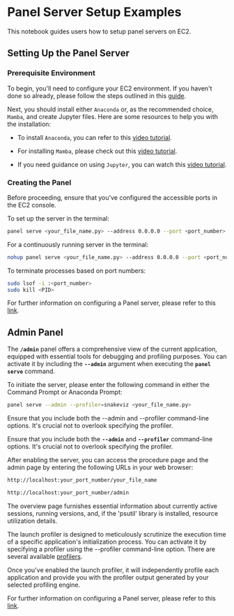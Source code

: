 # Panel Server Setup Examples

This notebook guides users how to setup panel servers on EC2.

## Setting Up the Panel Server

### Prerequisite Environment

To begin, you'll need to configure your EC2 environment. If you haven't done so already, please follow the steps outlined in this [guide](https://docs.aws.amazon.com/AWSEC2/latest/UserGuide/EC2_GetStarted.html).

Next, you should install either `Anaconda` or, as the recommended choice, `Mamba`, and create Jupyter files. Here are some resources to help you with the installation:

- To install `Anaconda`, you can refer to this [video tutorial](https://www.youtube.com/watch?v=0EuDhKXq_aM&t=13s).

- For installing `Mamba`, please check out this [video tutorial](https://www.youtube.com/watch?v=yeXDyF6_VwQ).

- If you need guidance on using `Jupyter`, you can watch this [video tutorial](https://www.youtube.com/watch?v=tn1gH0JvFwk).

### Creating the Panel

Before proceeding, ensure that you've configured the accessible ports in the EC2 console.

To set up the server in the terminal:

```bash
panel serve <your_file_name.py> --address 0.0.0.0 --port <port_number> --allow-websocket-origin="*"
```

For a continuously running server in the terminal:

```bash
nohup panel serve <your_file_name.py> --address 0.0.0.0 --port <port_number> --allow-websocket-origin="*" &
```

To terminate processes based on port numbers:

```bash
sudo lsof -i :<port_number>
sudo kill <PID>
```

For further information on configuring a Panel server, please refer to this [link](https://panel.holoviz.org/how_to/server/index.html).

## Admin Panel

The **`/admin`** panel offers a comprehensive view of the current application, equipped with essential tools for debugging and profiling purposes. You can activate it by including the **`--admin`** argument when executing the **`panel serve`** command.

To initiate the server, please enter the following command in either the Command Prompt or Anaconda Prompt:

```bash
panel serve --admin --profiler=snakeviz <your_file_name.py>
```

Ensure that you include both the --admin and --profiler command-line options. It's crucial not to overlook specifying the profiler.

Ensure that you include both the **`--admin`** and **`--profiler`** command-line options. It's crucial not to overlook specifying the profiler.

After enabling the server, you can access the procedure page and the admin page by entering the following URLs in your web browser:

```bash
http://localhost:your_port_number/your_file_name
```

```bash
http://localhost:your_port_number/admin
```

The overview page furnishes essential information about currently active sessions, running versions, and, if the 'psutil' library is installed, resource utilization details.

The launch profiler is designed to meticulously scrutinize the execution time of a specific application's initialization process. You can activate it by specifying a profiler using the --profiler command-line option. There are several available [profilers](https://panel.holoviz.org/how_to/profiling/profile.html#launch-profiling).

Once you've enabled the launch profiler, it will independently profile each application and provide you with the profiler output generated by your selected profiling engine.

For further information on configuring a Panel server, please refer to this [link](https://panel.holoviz.org/how_to/profiling/index.html).
